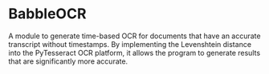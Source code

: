 # BabbleOCR
A module to generate time-based OCR for documents that have an accurate transcript without timestamps.  By implementing the Levenshtein distance into the PyTesseract OCR platform, it allows the program to generate results that are significantly more accurate.
